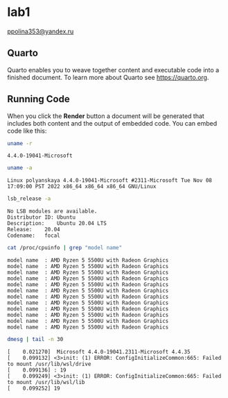 lab1
================
ppolina353@yandex.ru

## Quarto

Quarto enables you to weave together content and executable code into a
finished document. To learn more about Quarto see <https://quarto.org>.

## Running Code

When you click the **Render** button a document will be generated that
includes both content and the output of embedded code. You can embed
code like this:

``` bash
uname -r
```

    4.4.0-19041-Microsoft

``` bash
uname -a
```

    Linux polyanskaya 4.4.0-19041-Microsoft #2311-Microsoft Tue Nov 08 17:09:00 PST 2022 x86_64 x86_64 x86_64 GNU/Linux

``` bash
lsb_release -a
```

    No LSB modules are available.
    Distributor ID: Ubuntu
    Description:    Ubuntu 20.04 LTS
    Release:    20.04
    Codename:   focal

``` bash
cat /proc/cpuinfo | grep "model name"
```

    model name  : AMD Ryzen 5 5500U with Radeon Graphics         
    model name  : AMD Ryzen 5 5500U with Radeon Graphics         
    model name  : AMD Ryzen 5 5500U with Radeon Graphics         
    model name  : AMD Ryzen 5 5500U with Radeon Graphics         
    model name  : AMD Ryzen 5 5500U with Radeon Graphics         
    model name  : AMD Ryzen 5 5500U with Radeon Graphics         
    model name  : AMD Ryzen 5 5500U with Radeon Graphics         
    model name  : AMD Ryzen 5 5500U with Radeon Graphics         
    model name  : AMD Ryzen 5 5500U with Radeon Graphics         
    model name  : AMD Ryzen 5 5500U with Radeon Graphics         
    model name  : AMD Ryzen 5 5500U with Radeon Graphics         
    model name  : AMD Ryzen 5 5500U with Radeon Graphics         

``` bash
dmesg | tail -n 30
```

    [    0.021270]  Microsoft 4.4.0-19041.2311-Microsoft 4.4.35
    [    0.099132] <3>init: (1) ERROR: ConfigInitializeCommon:665: Failed to mount /usr/lib/wsl/drive
    [    0.099136] : 19
    [    0.099249] <3>init: (1) ERROR: ConfigInitializeCommon:665: Failed to mount /usr/lib/wsl/lib
    [    0.099252] 19

